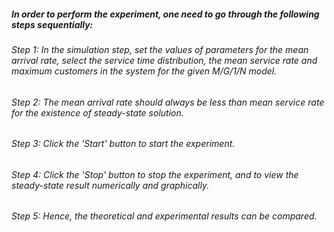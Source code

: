 ##### In order to perform the experiment, one need to go through the following steps sequentially:
###### Step 1:  In the simulation step, set the values of parameters for the mean arrival rate, select the service time distribution, the mean service rate and maximum customers in the system for the given M/G/1/N model.
###### Step 2:  The mean arrival rate should always be less than mean service rate for the existence of steady-state solution.
###### Step 3:  Click the 'Start' button to start the experiment.
###### Step 4:  Click the 'Stop' button to stop the experiment, and to view the steady-state result numerically and graphically.
###### Step 5:  Hence, the theoretical and experimental results can be compared. 
